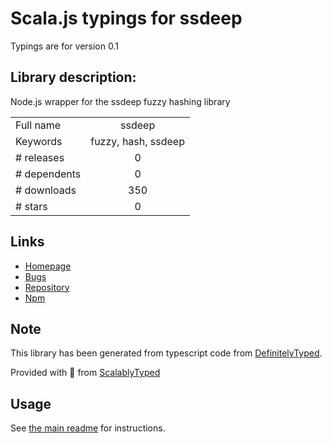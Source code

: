 
# Scala.js typings for ssdeep

Typings are for version 0.1

## Library description:
Node.js wrapper for the ssdeep fuzzy hashing library

|                    |                 |
| ------------------ | :-------------: |
| Full name          | ssdeep |
| Keywords           | fuzzy, hash, ssdeep |
| # releases         | 0 |
| # dependents       | 0 |
| # downloads        | 350 |
| # stars            | 0 |

## Links
- [Homepage](https://github.com/pchaigno/node-ssdeep)
- [Bugs](http://github.com/pchaigno/node-ssdeep/issues)
- [Repository](https://github.com/pchaigno/node-ssdeep)
- [Npm](https://www.npmjs.com/package/ssdeep)
    


## Note
This library has been generated from typescript code from [DefinitelyTyped](https://definitelytyped.org).

Provided with :purple_heart: from [ScalablyTyped](https://github.com/oyvindberg/ScalablyTyped)

## Usage
See [the main readme](../../readme.md) for instructions.


